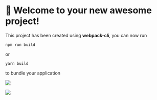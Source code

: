 # 🚀 Welcome to your new awesome project!

This project has been created using **webpack-cli**, you can now run

```
npm run build
```

or

```
yarn build
```

to bundle your application

<a href="https://codeclimate.com/github/bitsen03/frontend-project-11/maintainability"><img src="https://api.codeclimate.com/v1/badges/400092802ce92586f58f/maintainability" /></a>

<a href="https://codeclimate.com/github/bitsen03/frontend-project-11/test_coverage"><img src="https://api.codeclimate.com/v1/badges/400092802ce92586f58f/test_coverage" /></a>